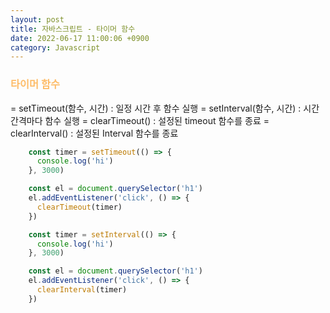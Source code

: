 ```yaml
---
layout: post
title: 자바스크립트 - 타이머 함수
date: 2022-06-17 11:00:06 +0900
category: Javascript
---
```


### <span style="color:#febc68;font-weight:bold"> 타이머 함수</span>  
= setTimeout(함수, 시간) : 일정 시간 후 함수 실행
= setInterval(함수, 시간) : 시간 간격마다 함수 실행
= clearTimeout() : 설정된 timeout 함수를 종료
= clearInterval() : 설정된 Interval 함수를 종료


```javascript
    const timer = setTimeout(() => {
      console.log('hi')
    }, 3000)

    const el = document.querySelector('h1')
    el.addEventListener('click', () => {
      clearTimeout(timer)
    })
```

```javascript
    const timer = setInterval(() => {
      console.log('hi')
    }, 3000)

    const el = document.querySelector('h1')
    el.addEventListener('click', () => {
      clearInterval(timer)
    })
```